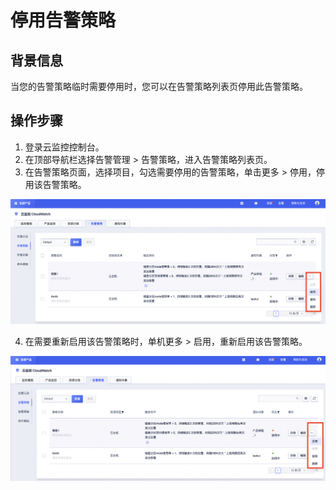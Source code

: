 # 停用告警策略

## 背景信息
当您的告警策略临时需要停用时，您可以在告警策略列表页停用此告警策略。

## 操作步骤
1. 登录云监控控制台。
2. 在顶部导航栏选择告警管理  > 告警策略，进入告警策略列表页。
3. 在告警策略页面，选择项目，勾选需要停用的告警策略，单击更多  > 停用，停用该告警策略。

![Image text](https://github.com/UCloudDoc-Team/cloudwatch/blob/master/images/%E5%81%9C%E7%94%A8%E5%91%8A%E8%AD%A6%E7%AD%96%E7%95%A51.png)

4. 在需要重新启用该告警策略时，单机更多  > 启用，重新启用该告警策略。

![Image text](https://github.com/UCloudDoc-Team/cloudwatch/blob/master/images/%E5%81%9C%E7%94%A8%E5%91%8A%E8%AD%A6%E7%AD%96%E7%95%A52.png)
